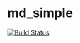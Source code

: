 # md_simple

[![Build Status](https://github.com/viniciuspiccoli/md_simple.jl/actions/workflows/CI.yml/badge.svg?branch=main)](https://github.com/viniciuspiccoli/md_simple.jl/actions/workflows/CI.yml?query=branch%3Amain)
